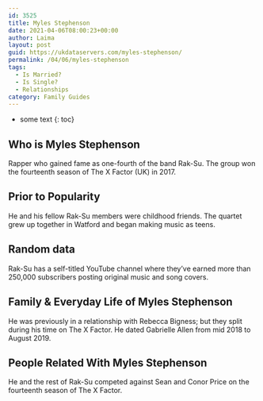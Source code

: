 ```yaml
---
id: 3525
title: Myles Stephenson
date: 2021-04-06T08:00:23+00:00
author: Laima
layout: post
guid: https://ukdataservers.com/myles-stephenson/
permalink: /04/06/myles-stephenson
tags:
  - Is Married?
  - Is Single?
  - Relationships
category: Family Guides
---
```


* some text
{: toc}


## Who is Myles Stephenson
                  
                  
                  
Rapper who gained fame as one-fourth of the band Rak-Su. The group won the fourteenth season of The X Factor (UK) in 2017. 
                  
              
            
              
            
                
                
                
## Prior to Popularity
                  
                  
                  
He and his fellow Rak-Su members were childhood friends. The quartet grew up together in Watford and began making music as teens. 
                  
              
            
              
            
                
                
                
## Random data
                  
                  
                  
Rak-Su has a self-titled YouTube channel where they&#8217;ve earned more than 250,000 subscribers posting original music and song covers. 
                  
              
            
              
            
                
                
                
## Family & Everyday Life of Myles Stephenson
                  
                  
                  
He was previously in a relationship with Rebecca Bigness; but they split during his time on The X Factor. He dated Gabrielle Allen from mid 2018 to August 2019.
                  
              
            
              
            
                
                
                
## People Related With Myles Stephenson
                  
                  
                  
He and the rest of Rak-Su competed against Sean and Conor Price on the fourteenth season of The X Factor. 
                  
              
            
              
            
                
              
            
              
              
            
            
              
            
          
          
          